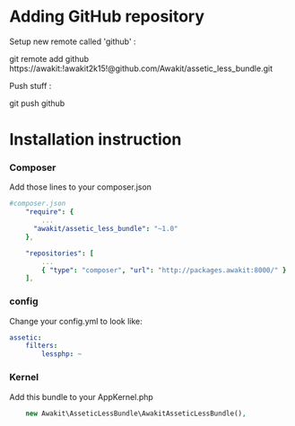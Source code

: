 Adding GitHub repository
========================

Setup new remote called 'github' :

git remote add github https://awakit:!awakit2k15!@github.com/Awakit/assetic_less_bundle.git

Push stuff :

git push github


Installation instruction
===================

### Composer

Add those lines to your composer.json

```yaml
#composer.json
    "require": {
        ...
      "awakit/assetic_less_bundle": "~1.0"
    },

    "repositories": [
        ...
        { "type": "composer", "url": "http://packages.awakit:8000/" }
    ],
```

### config

Change your config.yml to look like:

```yaml
assetic:
    filters:
        lessphp: ~
```



### Kernel

Add this bundle to your AppKernel.php

```PHP
    new Awakit\AsseticLessBundle\AwakitAsseticLessBundle(),
```